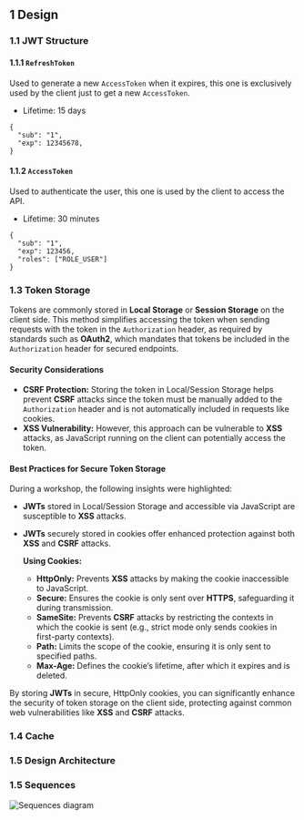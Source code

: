 ## 1 Design

### 1.1 JWT Structure

#### 1.1.1 `RefreshToken`

Used to generate a new `AccessToken` when it expires, this one is exclusively used
by the client just to get a new `AccessToken`.

- Lifetime: 15 days

```
{
  "sub": "1",
  "exp": 12345678,
}
```

#### 1.1.2 `AccessToken`

Used to authenticate the user, this one is used by the client to access the API.

- Lifetime: 30 minutes

```
{
  "sub": "1",
  "exp": 123456,
  "roles": ["ROLE_USER"]
}
```

### 1.3 Token Storage

Tokens are commonly stored in **Local Storage** or **Session Storage** on the client side. This method simplifies
accessing the token when sending requests with the token in the `Authorization` header, as required by standards such as
**OAuth2**, which mandates that tokens be included in the `Authorization` header for secured endpoints.

#### Security Considerations

- **CSRF Protection:** Storing the token in Local/Session Storage helps prevent **CSRF** attacks since the token must be
  manually added to the `Authorization` header and is not automatically included in requests like cookies.
- **XSS Vulnerability:** However, this approach can be vulnerable to **XSS** attacks, as JavaScript running on the
  client can potentially access the token.

#### Best Practices for Secure Token Storage

During a workshop, the following insights were highlighted:

- **JWTs** stored in Local/Session Storage and accessible via JavaScript are susceptible to **XSS** attacks.
- **JWTs** securely stored in cookies offer enhanced protection against both **XSS** and **CSRF** attacks.

  **Using Cookies:**
    - **HttpOnly:** Prevents **XSS** attacks by making the cookie inaccessible to JavaScript.
    - **Secure:** Ensures the cookie is only sent over **HTTPS**, safeguarding it during transmission.
    - **SameSite:** Prevents **CSRF** attacks by restricting the contexts in which the cookie is sent (e.g., strict mode
      only sends cookies in first-party contexts).
    - **Path:** Limits the scope of the cookie, ensuring it is only sent to specified paths.
    - **Max-Age:** Defines the cookie’s lifetime, after which it expires and is deleted.

By storing **JWTs** in secure, HttpOnly cookies, you can significantly enhance the security of token storage on the
client side, protecting against common web vulnerabilities like **XSS** and **CSRF** attacks.

### 1.4 Cache

[//]: # (todo: - why i decided cache the users page with: private, max-age=600)

### 1.5 Design Architecture

### 1.5 Sequences

![Sequences diagram](docs/imgs/sequences.jpg)
